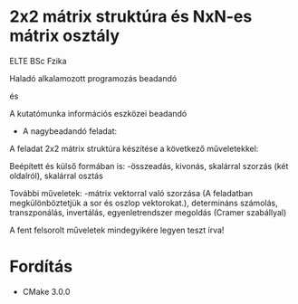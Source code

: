 # 2x2 mátrix struktúra és NxN-es mátrix osztály

ELTE BSc Fzika

Haladó alkalamozott programozás beadandó

és

A kutatómunka információs eszközei beadandó

- A nagybeadandó feladat:

A feladat 2x2 mátrix struktúra készítése a következő műveletekkel:

Beépített és külső formában is:
-összeadás, kivonás, skalárral szorzás (két oldalról), skalárral osztás
    
További műveletek:
-mátrix vektorral való szorzása (A feladatban megkülönböztetjük a sor és oszlop vektorokat.), determináns számolás, transzponálás, invertálás, egyenletrendszer megoldás (Cramer szabállyal)

A fent felsorolt műveletek mindegyikére legyen teszt írva!

# Fordítás

- CMake 3.0.0
